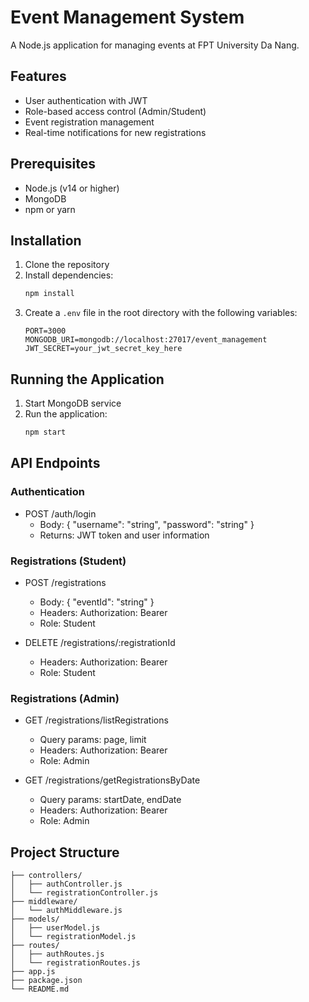 # Event Management System

A Node.js application for managing events at FPT University Da Nang.

## Features

- User authentication with JWT
- Role-based access control (Admin/Student)
- Event registration management
- Real-time notifications for new registrations

## Prerequisites

- Node.js (v14 or higher)
- MongoDB
- npm or yarn

## Installation

1. Clone the repository
2. Install dependencies:
   ```bash
   npm install
   ```
3. Create a `.env` file in the root directory with the following variables:
   ```
   PORT=3000
   MONGODB_URI=mongodb://localhost:27017/event_management
   JWT_SECRET=your_jwt_secret_key_here
   ```

## Running the Application

1. Start MongoDB service
2. Run the application:
   ```bash
   npm start
   ```

## API Endpoints

### Authentication
- POST /auth/login
  - Body: { "username": "string", "password": "string" }
  - Returns: JWT token and user information

### Registrations (Student)
- POST /registrations
  - Body: { "eventId": "string" }
  - Headers: Authorization: Bearer <token>
  - Role: Student

- DELETE /registrations/:registrationId
  - Headers: Authorization: Bearer <token>
  - Role: Student

### Registrations (Admin)
- GET /registrations/listRegistrations
  - Query params: page, limit
  - Headers: Authorization: Bearer <token>
  - Role: Admin

- GET /registrations/getRegistrationsByDate
  - Query params: startDate, endDate
  - Headers: Authorization: Bearer <token>
  - Role: Admin

## Project Structure

```
├── controllers/
│   ├── authController.js
│   └── registrationController.js
├── middleware/
│   └── authMiddleware.js
├── models/
│   ├── userModel.js
│   └── registrationModel.js
├── routes/
│   ├── authRoutes.js
│   └── registrationRoutes.js
├── app.js
├── package.json
└── README.md
``` 
